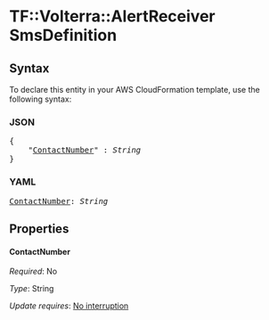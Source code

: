 # TF::Volterra::AlertReceiver SmsDefinition

## Syntax

To declare this entity in your AWS CloudFormation template, use the following syntax:

### JSON

<pre>
{
    "<a href="#contactnumber" title="ContactNumber">ContactNumber</a>" : <i>String</i>
}
</pre>

### YAML

<pre>
<a href="#contactnumber" title="ContactNumber">ContactNumber</a>: <i>String</i>
</pre>

## Properties

#### ContactNumber

_Required_: No

_Type_: String

_Update requires_: [No interruption](https://docs.aws.amazon.com/AWSCloudFormation/latest/UserGuide/using-cfn-updating-stacks-update-behaviors.html#update-no-interrupt)

